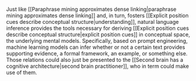 ---
---

Just like [[Paraphrase mining approximates dense linking|paraphrase mining approximates dense linking]] and, in turn, fosters [[Explicit position cues describe conceptual structure|understanding]], natural language inference provides the tools necessary for deriving [[Explicit position cues describe conceptual structure|explicit position cues]] in conceptual space, the underlying mental models. Specifically, based on prompt engineering, machine learning models can infer whether or not a certain text provides supporting evidence, a formal framework, an example, or something else. Those relations could also just be presented to the [[Second brain has a cognitive architecture|second brain practitioner]], who in term could make use of them.  
